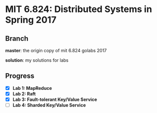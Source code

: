 # MIT 6.824: Distributed Systems in Spring 2017

## Branch

**master**: the origin copy of mit 6.824 golabs 2017

**solution**: my solutions for labs

## Progress
- [x] **Lab 1: MapReduce**
- [x] **Lab 2: Raft**
- [x] **Lab 3: Fault-tolerant Key/Value Service**
- [ ] **Lab 4: Sharded Key/Value Service**
